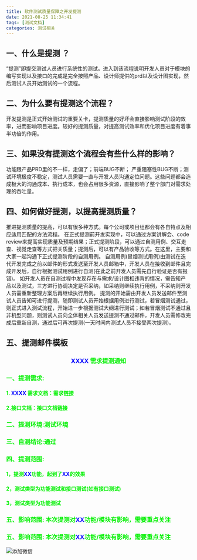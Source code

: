 ```yaml
---
title: 软件测试质量保障之开发提测
date: 2021-08-25 11:34:41
tags: [测试文档]
categories: 测试相关
---
```

## 一、什么是提测 ？
“提测”即提交测试人员进行系统性的测试。进入到该流程说明开发人员对于模块的编写实现以及接口的完成是完全按照产品、设计师提供的prd以及设计图实现，然后测试人员开始测试的一个流程。
## 二、为什么要有提测这个流程？
开发提测是正式开始测试的重要关卡，提测质量的好坏会直接影响测试阶段的效率，进而影响项目进度。较好的提测质量，对提高测试效率和优化项目进度有着事半功倍的作用。
## 三、如果没有提测这个流程会有些什么样的影响？
功能跟产品PRD里的不一样，走偏了；前端BUG不断； 严重阻塞性BUG不断；测试环境极度不稳定，测试人员需要一直与开发人员沟通定位问题。这些问题都会造成极大的沟通成本、执行成本，也会占用很多资源，直接影响了整个部门对需求处理的吞吐量。
## 四、如何做好提测，以提高提测质量？
推进提测质量的提高，可以有很多种方式。每个公司或项目组都会有各自特点及相应适用匹配的方法流程。
在正式提测前开发实现中，可以通过方案讲解会、code review来提高实现质量及预期结果；正式提测阶段，可以通过自测用例、交互走查、视觉走查等方式把关质量；提测后，可以有产品验收等方式。在这里，主要和大家一起沟通下正式提测阶段的自测用例。
自测用例(冒烟测试用例)由测试在迭代开发完成之前以邮件的形式发送至开发人员邮箱中，开发人员在接收到邮件且完成开发后，自行根据测试用例进行自测(在此之前开发人员需先自行验证是否有报错)。
如开发人员在自测过程中发现存在与需求/设计图相违背的情况，需告知产品以及测试，三方进行协调决定是否采纳，如采纳则继续执行用例，不采纳则开发人员需重新整理方案后再继续执行用例。
提测的开始需由开发人员发送邮件至测试人员告知可进行提测，随即测试人员开始根据用例进行测试，若冒烟测试通过，则正式进入测试流程，开始进一步根据测试大纲进行测试；如若冒烟测试不通过且非机型问题，则测试人员向全体相关人员发送提测不通过邮件，开发人员需修改完成后重新自测，通过后可再次提测(一天时间内测试人员不接受两次提测)。
## 五、提测邮件模板
### <center><font color="blue"> XXXX </font><font color="#00FF00;">需求提测通知</font></center>
### <font color="#00FF00;">一、提测需求:</font>
#### <font color="#00FF00;">1.</font><font color="blue"> XXXX </font><font color="#00FF00;">需求文档：需求链接</font>
#### <font color="#00FF00;">2.接口文档：接口文档链接</font>
### <font color="#00FF00;">二、提测环境:测试环境</font>
### <font color="#00FF00;">三、自测结论:通过</font>
### <font color="#00FF00;">四、提测范围:</font>
#### <font color="#00FF00;">1，提测<font color="blue">XX</font>功能，起到了<font color="blue">XX</font>的效果</font>
#### <font color="#00FF00;">2，测试类型为功能测试和接口测试(如有接口测试)</font>
#### <font color="#00FF00;">3，测试类型为功能测试</font>
### <font color="#00FF00;">五、影响范围: 本次提测对<font color="blue">XX</font>功能/模块有影响，需要重点关注 </font>
### <font color="#00FF00;">五、影响范围: 本次提测对<font color="blue">XX</font>功能/模块有影响，需要重点关注 </font>
![添加微信](https://init-blog.init888.cn/post/common/WX_QR_code.png)
